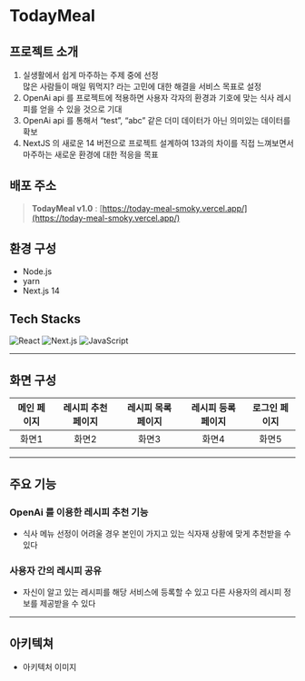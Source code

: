 # TodayMeal

## 프로젝트 소개
1. 실생활에서 쉽게 마주하는 주제 중에 선정 <br/>
많은 사람들이 매일 뭐먹지? 라는 고민에 대한 해결을 서비스 목표로 설정
2. OpenAi api 를 프로젝트에 적용하면 사용자 각자의 환경과 기호에 맞는 식사 레시피를 얻을 수 있을 것으로 기대
3. OpenAi api 를 통해서 “test”, “abc” 같은 더미 데이터가 아닌 의미있는 데이터를 확보
4. NextJS 의 새로운 14 버전으로 프로젝트 설계하여 13과의 차이를 직접 느껴보면서 마주하는 새로운 환경에 대한 적응을 목표

## 배포 주소

> **TodayMeal v1.0** : [https://today-meal-smoky.vercel.app/](https://today-meal-smoky.vercel.app/) <br>


## 환경 구성

- Node.js
- yarn
- Next.js 14

## Tech Stacks

![React](https://img.shields.io/badge/React-20232A?style=for-the-badge&logo=react&logoColor=61DAFB)
![Next.js](https://img.shields.io/badge/Next.js-000000?style=for-the-badge&logo=Next.js&logoColor=white)
![JavaScript](https://img.shields.io/badge/JavaScript-F7DF1E?style=for-the-badge&logo=Javascript&logoColor=white)


---
## 화면 구성
| 메인 페이지 | 레시피 추천 페이지 | 레시피 목록 페이지 | 레시피 등록 페이지 | 로그인 페이지 | 
| :---------: | :-----------------: | :----------------: | :-----------------: | :-----------: |
|    화면1    |       화면2         |        화면3        |       화면4         |     화면5     |


---
## 주요 기능

### OpenAi 를 이용한 레시피 추천 기능 
- 식사 메뉴 선정이 어려울 경우 본인이 가지고 있는 식자재 상황에 맞게 추천받을 수 있다

### 사용자 간의 레시피 공유
- 자신이 알고 있는 레시피를 해당 서비스에 등록할 수 있고 다른 사용자의 레시피 정보를 제공받을 수 있다


---
## 아키텍쳐
- 아키텍처 이미지
